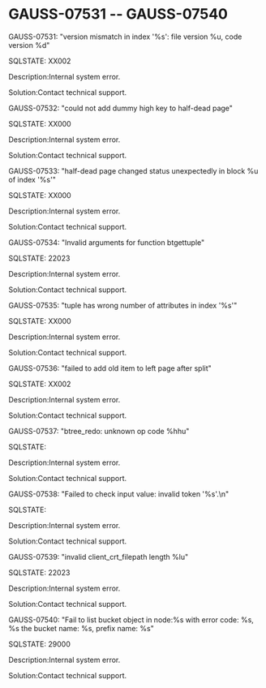# GAUSS-07531 -- GAUSS-07540<a name="EN-US_TOPIC_0000001090926295"></a>

GAUSS-07531: "version mismatch in index '%s': file version %u, code version %d"

SQLSTATE: XX002

Description:Internal system error.

Solution:Contact technical support.

GAUSS-07532: "could not add dummy high key to half-dead page"

SQLSTATE: XX000

Description:Internal system error.

Solution:Contact technical support.

GAUSS-07533: "half-dead page changed status unexpectedly in block %u of index '%s'"

SQLSTATE: XX000

Description:Internal system error.

Solution:Contact technical support.

GAUSS-07534: "Invalid arguments for function btgettuple"

SQLSTATE: 22023

Description:Internal system error.

Solution:Contact technical support.

GAUSS-07535: "tuple has wrong number of attributes in index '%s'"

SQLSTATE: XX000

Description:Internal system error.

Solution:Contact technical support.

GAUSS-07536: "failed to add old item to left page after split"

SQLSTATE: XX002

Description:Internal system error.

Solution:Contact technical support.

GAUSS-07537: "btree\_redo: unknown op code %hhu"

SQLSTATE:

Description:Internal system error.

Solution:Contact technical support.

GAUSS-07538: "Failed to check input value: invalid token '%s'.\\n"

SQLSTATE:

Description:Internal system error.

Solution:Contact technical support.

GAUSS-07539: "invalid client\_crt\_filepath length %lu"

SQLSTATE: 22023

Description:Internal system error.

Solution:Contact technical support.

GAUSS-07540: "Fail to list bucket object in node:%s with error code: %s, %s the bucket name: %s, prefix name: %s"

SQLSTATE: 29000

Description:Internal system error.

Solution:Contact technical support.

